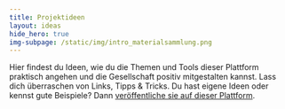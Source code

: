 ```yaml
---
title: Projektideen
layout: ideas
hide_hero: true
img-subpage: /static/img/intro_materialsammlung.png
---
```


Hier findest du Ideen, wie du die Themen und Tools dieser Plattform praktisch angehen und die Gesellschaft positiv mitgestalten kannst.
Lass dich überraschen von Links, Tipps & Tricks. Du hast eigene Ideen oder kennst gute Beispiele? Dann [veröffentliche sie auf dieser Plattform](/materialsammlung/ideas/add).